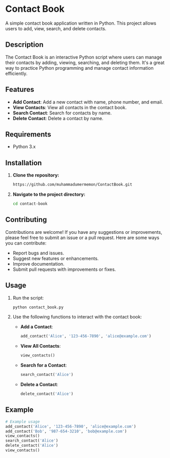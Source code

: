 # Contact Book

A simple contact book application written in Python. This project allows users to add, view, search, and delete contacts.

## Description

The Contact Book is an interactive Python script where users can manage their contacts by adding, viewing, searching, and deleting them. It's a great way to practice Python programming and manage contact information efficiently.

## Features

- **Add Contact**: Add a new contact with name, phone number, and email.
- **View Contacts**: View all contacts in the contact book.
- **Search Contact**: Search for contacts by name.
- **Delete Contact**: Delete a contact by name.

## Requirements

- Python 3.x

## Installation

1. **Clone the repository:**
    ```bash
    https://github.com/muhammadumermemon/ContactBook.git
    ```

2. **Navigate to the project directory:**
    ```bash
    cd contact-book
    ```

## Contributing

Contributions are welcome! If you have any suggestions or improvements, please feel free to submit an issue or a pull request. Here are some ways you can contribute:

- Report bugs and issues.
- Suggest new features or enhancements.
- Improve documentation.
- Submit pull requests with improvements or fixes.

## Usage

1. Run the script:
    ```bash
    python contact_book.py
    ```

2. Use the following functions to interact with the contact book:

    - **Add a Contact**:
        ```python
        add_contact('Alice', '123-456-7890', 'alice@example.com')
        ```

    - **View All Contacts**:
        ```python
        view_contacts()
        ```

    - **Search for a Contact**:
        ```python
        search_contact('Alice')
        ```

    - **Delete a Contact**:
        ```python
        delete_contact('Alice')
        ```

## Example

```python
# Example usage
add_contact('Alice', '123-456-7890', 'alice@example.com')
add_contact('Bob', '987-654-3210', 'bob@example.com')
view_contacts()
search_contact('Alice')
delete_contact('Alice')
view_contacts()
